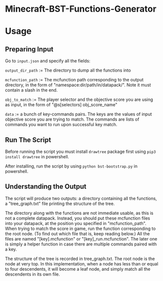 # Minecraft-BST-Functions-Generator

# Usage
## Preparing Input
Go to `input.json` and specify all the fields:

`output_dir_path` := The directory to dump all the functions into

`mcfunction_path` := The mcfunction path corresponding to the output directory, in the form of "namespace:dir/path/in/datapack/". Note it must contain a slash in the end.

`obj_to_match` := The player selector and the objective score you are using as input, in the form of "@s\[selectors\] obj_score_name"

`data` := a bunch of key-commands pairs. The keys are the values of input objective score you are trying to match. The commands are lists of commands you want to run upon successful key match. 

## Run The Script
Before running the script you must install `drawtree` package first using `pip3 install drawtree` in powershell.

After installing, run the script by using `python bst-bootstrap.py` in powershell.

## Understanding the Output
The script will produce two outputs: a directory containing all the functions, a "tree_graph.txt" file printing the structure of the tree.

The directory along with the functions are not immediate usable, as this is not a complete datapack. Instead, you should put these mcfunction files into your datapack, at the position you specified in "mcfunction_path". When trying to match the score in game, run the function corresponding to the root node. (To find out which file that is, keep reading below.) All the files are named "[key].mcfunction" or "[key]_run.mcfunction". The later one is simply a helper function in case there are multiple commands paired with a key. 

The structure of the tree is recorded in tree_graph.txt. The root node is the node at very top. In this implementation, when a node has less than or equal to four descendents, it will become a leaf node, and simply match all the descendents in its own file. 
